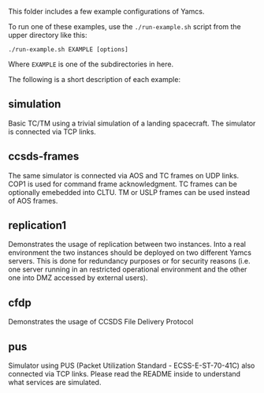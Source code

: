 This folder includes a few example configurations of Yamcs.

To run one of these examples, use the `./run-example.sh` script from the upper
directory like this:

    ./run-example.sh EXAMPLE [options]

Where `EXAMPLE` is one of the subdirectories in here.

The following is a short description of each example:

## simulation
Basic TC/TM using a trivial simulation of a landing spacecraft. The simulator is connected via TCP links.


## ccsds-frames
The same simulator is connected via AOS and TC frames on UDP links. COP1 is used for command frame acknowledgment. TC frames can be optionally emebedded into CLTU. TM or USLP frames can be used instead of AOS frames.


## replication1
Demonstrates the usage of replication between two instances. Into a real environment the two instances should be deployed on two different Yamcs servers. This is done for redundancy purposes or for security reasons (i.e. one server running in an restricted operational environment and the other one into DMZ accessed by external users).

## cfdp
Demonstrates the usage of CCSDS File Delivery Protocol

## pus
Simulator using PUS (Packet Utilization Standard - ECSS-E-ST-70-41C) also connected via TCP links. Please read the README inside to understand what services are simulated.
